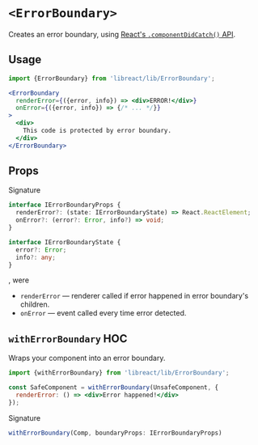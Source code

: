 # `<ErrorBoundary>`

Creates an error boundary, using [React's `.componentDidCatch()` API](https://reactjs.org/blog/2017/07/26/error-handling-in-react-16.html).

## Usage

```jsx
import {ErrorBoundary} from 'libreact/lib/ErrorBoundary';

<ErrorBoundary
  renderError={({error, info}) => <div>ERROR!</div>}
  onError={({error, info}) => {/* ... */}}
>
  <div>
    This code is protected by error boundary.
  </div>
</ErrorBoundary>
```

## Props

Signature

```ts
interface IErrorBoundaryProps {
  renderError?: (state: IErrorBoundaryState) => React.ReactElement;
  onError?: (error?: Error, info?) => void;
}

interface IErrorBoundaryState {
  error?: Error;
  info?: any;
}
```

, were

  - `renderError` &mdash; renderer called if error happened in error boundary's children.
  - `onError` &mdash; event called every time error detected.


## `withErrorBoundary` HOC

Wraps your component into an error boundary.

```jsx
import {withErrorBoundary} from 'libreact/lib/ErrorBoundary';

const SafeComponent = withErrorBoundary(UnsafeComponent, {
  renderError: () => <div>Error happened!</div>
});
```

Signature

```ts
withErrorBoundary(Comp, boundaryProps: IErrorBoundaryProps)
```
